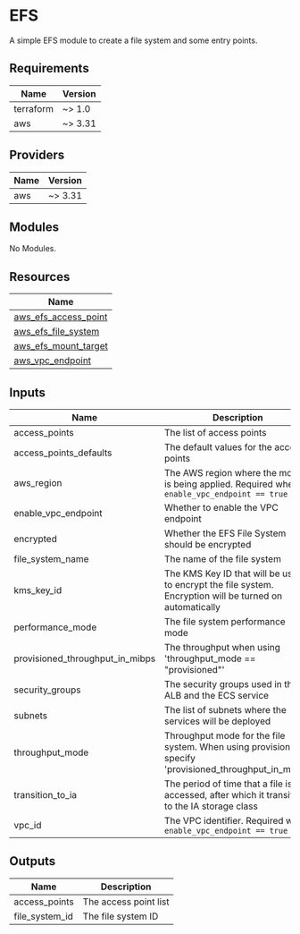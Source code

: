 # EFS

A simple EFS module to create a file system and some entry points.

<!-- BEGINNING OF PRE-COMMIT-TERRAFORM DOCS HOOK -->
## Requirements

| Name | Version |
|------|---------|
| terraform | ~> 1.0 |
| aws | ~> 3.31 |

## Providers

| Name | Version |
|------|---------|
| aws | ~> 3.31 |

## Modules

No Modules.

## Resources

| Name |
|------|
| [aws_efs_access_point](https://registry.terraform.io/providers/hashicorp/aws/latest/docs/resources/efs_access_point) |
| [aws_efs_file_system](https://registry.terraform.io/providers/hashicorp/aws/latest/docs/resources/efs_file_system) |
| [aws_efs_mount_target](https://registry.terraform.io/providers/hashicorp/aws/latest/docs/resources/efs_mount_target) |
| [aws_vpc_endpoint](https://registry.terraform.io/providers/hashicorp/aws/latest/docs/resources/vpc_endpoint) |

## Inputs

| Name | Description | Type | Default | Required |
|------|-------------|------|---------|:--------:|
| access\_points | The list of access points | `map(map(map(string)))` | `{}` | no |
| access\_points\_defaults | The default values for the access points | `map(map(string))` | `{}` | no |
| aws\_region | The AWS region where the module is being applied. Required when `enable_vpc_endpoint == true` | `string` | `""` | no |
| enable\_vpc\_endpoint | Whether to enable the VPC endpoint | `bool` | `false` | no |
| encrypted | Whether the EFS File System should be encrypted | `bool` | `false` | no |
| file\_system\_name | The name of the file system | `string` | `""` | no |
| kms\_key\_id | The KMS Key ID that will be used to encrypt the file system. Encryption will be turned on automatically | `string` | `""` | no |
| performance\_mode | The file system performance mode | `string` | `"generalPurpose"` | no |
| provisioned\_throughput\_in\_mibps | The throughput when using 'throughput\_mode == "provisioned"' | `number` | `0` | no |
| security\_groups | The security groups used in the ALB and the ECS service | `list(string)` | n/a | yes |
| subnets | The list of subnets where the services will be deployed | `list(string)` | n/a | yes |
| throughput\_mode | Throughput mode for the file system. When using provisioned, specify 'provisioned\_throughput\_in\_mibps' | `string` | `"bursting"` | no |
| transition\_to\_ia | The period of time that a file is not accessed, after which it transitions to the IA storage class | `string` | `""` | no |
| vpc\_id | The VPC identifier. Required when `enable_vpc_endpoint == true` | `string` | `""` | no |

## Outputs

| Name | Description |
|------|-------------|
| access\_points | The access point list |
| file\_system\_id | The file system ID |
<!-- END OF PRE-COMMIT-TERRAFORM DOCS HOOK -->
